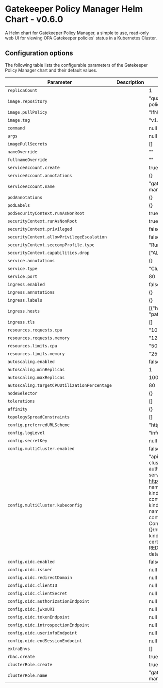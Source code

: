 # Gatekeeper Policy Manager Helm Chart - v0.6.0

A Helm chart for Gatekeeper Policy Manager, a simple to use, read-only web UI for viewing OPA Gatekeeper policies' status in a Kubernetes Cluster.

## Configuration options

The following table lists the configurable parameters of the Gatekeeper Policy Manager chart and their default values.

| Parameter                                    | Description | Default                                                                                                                                                                                                                                                                                                                                                                            |
| -------------------------------------------- | ----------- | ---------------------------------------------------------------------------------------------------------------------------------------------------------------------------------------------------------------------------------------------------------------------------------------------------------------------------------------------------------------------------------- |
| `replicaCount`                               |             | 1                                                                                                                                                                                                                                                                                                                                                                                  |
| `image.repository`                           |             | "quay.io/sighup/gatekeeper-policy-manager"                                                                                                                                                                                                                                                                                                                                         |
| `image.pullPolicy`                           |             | "IfNotPresent"                                                                                                                                                                                                                                                                                                                                                                     |
| `image.tag`                                  |             | "v1.0.8"                                                                                                                                                                                                                                                                                                                                                                           |
| `command`                                    |             | null                                                                                                                                                                                                                                                                                                                                                                               |
| `args`                                       |             | null                                                                                                                                                                                                                                                                                                                                                                               |
| `imagePullSecrets`                           |             | []                                                                                                                                                                                                                                                                                                                                                                                 |
| `nameOverride`                               |             | ""                                                                                                                                                                                                                                                                                                                                                                                 |
| `fullnameOverride`                           |             | ""                                                                                                                                                                                                                                                                                                                                                                                 |
| `serviceAccount.create`                      |             | true                                                                                                                                                                                                                                                                                                                                                                               |
| `serviceAccount.annotations`                 |             | {}                                                                                                                                                                                                                                                                                                                                                                                 |
| `serviceAccount.name`                        |             | "gatekeeper-policy-manager"                                                                                                                                                                                                                                                                                                                                                        |
| `podAnnotations`                             |             | {}                                                                                                                                                                                                                                                                                                                                                                                 |
| `podLabels`                                  |             | {}                                                                                                                                                                                                                                                                                                                                                                                 |
| `podSecurityContext.runAsNonRoot`            |             | true                                                                                                                                                                                                                                                                                                                                                                               |
| `securityContext.runAsNonRoot`               |             | true                                                                                                                                                                                                                                                                                                                                                                               |
| `securityContext.privileged`                 |             | false                                                                                                                                                                                                                                                                                                                                                                              |
| `securityContext.allowPrivilegeEscalation`   |             | false                                                                                                                                                                                                                                                                                                                                                                              |
| `securityContext.seccompProfile.type`        |             | "RuntimeDefault"                                                                                                                                                                                                                                                                                                                                                                   |
| `securityContext.capabilities.drop`          |             | ["ALL"]                                                                                                                                                                                                                                                                                                                                                                            |
| `service.annotations`                        |             | {}                                                                                                                                                                                                                                                                                                                                                                                 |
| `service.type`                               |             | "ClusterIP"                                                                                                                                                                                                                                                                                                                                                                        |
| `service.port`                               |             | 80                                                                                                                                                                                                                                                                                                                                                                                 |
| `ingress.enabled`                            |             | false                                                                                                                                                                                                                                                                                                                                                                              |
| `ingress.annotations`                        |             | {}                                                                                                                                                                                                                                                                                                                                                                                 |
| `ingress.labels`                             |             | {}                                                                                                                                                                                                                                                                                                                                                                                 |
| `ingress.hosts`                              |             | [{"host": "gpm.local", "paths": []}]                                                                                                                                                                                                                                                                                                                                               |
| `ingress.tls`                                |             | []                                                                                                                                                                                                                                                                                                                                                                                 |
| `resources.requests.cpu`                     |             | "100m"                                                                                                                                                                                                                                                                                                                                                                             |
| `resources.requests.memory`                  |             | "128Mi"                                                                                                                                                                                                                                                                                                                                                                            |
| `resources.limits.cpu`                       |             | "500m"                                                                                                                                                                                                                                                                                                                                                                             |
| `resources.limits.memory`                    |             | "256Mi"                                                                                                                                                                                                                                                                                                                                                                            |
| `autoscaling.enabled`                        |             | false                                                                                                                                                                                                                                                                                                                                                                              |
| `autoscaling.minReplicas`                    |             | 1                                                                                                                                                                                                                                                                                                                                                                                  |
| `autoscaling.maxReplicas`                    |             | 100                                                                                                                                                                                                                                                                                                                                                                                |
| `autoscaling.targetCPUUtilizationPercentage` |             | 80                                                                                                                                                                                                                                                                                                                                                                                 |
| `nodeSelector`                               |             | {}                                                                                                                                                                                                                                                                                                                                                                                 |
| `tolerations`                                |             | []                                                                                                                                                                                                                                                                                                                                                                                 |
| `affinity`                                   |             | {}                                                                                                                                                                                                                                                                                                                                                                                 |
| `topologySpreadConstraints`                  |             | []                                                                                                                                                                                                                                                                                                                                                                                 |
| `config.preferredURLScheme`                  |             | "http"                                                                                                                                                                                                                                                                                                                                                                             |
| `config.logLevel`                            |             | "info"                                                                                                                                                                                                                                                                                                                                                                             |
| `config.secretKey`                           |             | null                                                                                                                                                                                                                                                                                                                                                                               |
| `config.multiCluster.enabled`                |             | false                                                                                                                                                                                                                                                                                                                                                                              |
| `config.multiCluster.kubeconfig`             |             | "apiVersion: v1\nclusters:\n- cluster:\n certificate-authority-data: REDACTED\n server: https://127.0.0.1:54216\n name: kind-kind\ncontexts:\n- context:\n cluster: kind-kind\n user: kind-kind\n name: kind-kind\ncurrent-context: kind-kind\nkind: Config\npreferences: {}\nusers:\n- name: kind-kind\n user:\n client-certificate-data: REDACTED\n client-key-data: REDACTED\n" |
| `config.oidc.enabled`                        |             | false                                                                                                                                                                                                                                                                                                                                                                              |
| `config.oidc.issuer`                         |             | null                                                                                                                                                                                                                                                                                                                                                                               |
| `config.oidc.redirectDomain`                 |             | null                                                                                                                                                                                                                                                                                                                                                                               |
| `config.oidc.clientID`                       |             | null                                                                                                                                                                                                                                                                                                                                                                               |
| `config.oidc.clientSecret`                   |             | null                                                                                                                                                                                                                                                                                                                                                                               |
| `config.oidc.authorizationEndpoint`          |             | null                                                                                                                                                                                                                                                                                                                                                                               |
| `config.oidc.jwksURI`                        |             | null                                                                                                                                                                                                                                                                                                                                                                               |
| `config.oidc.tokenEndpoint`                  |             | null                                                                                                                                                                                                                                                                                                                                                                               |
| `config.oidc.introspectionEndpoint`          |             | null                                                                                                                                                                                                                                                                                                                                                                               |
| `config.oidc.userinfoEndpoint`               |             | null                                                                                                                                                                                                                                                                                                                                                                               |
| `config.oidc.endSessionEndpoint`             |             | null                                                                                                                                                                                                                                                                                                                                                                               |
| `extraEnvs`                                  |             | []                                                                                                                                                                                                                                                                                                                                                                                 |
| `rbac.create`                                |             | true                                                                                                                                                                                                                                                                                                                                                                               |
| `clusterRole.create`                         |             | true                                                                                                                                                                                                                                                                                                                                                                               |
| `clusterRole.name`                           |             | "gatekeeper-policy-manager-crd-view"                                                                                                                                                                                                                                                                                                                                               |
